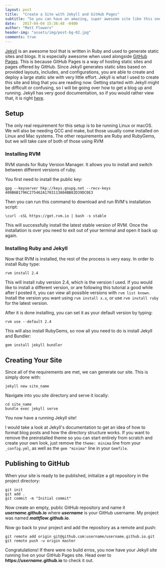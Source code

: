 ```yaml
---
layout: post
title:  "Create a Site with Jekyll and GitHub Pages"
subtitle: "So you can have an amazing, super awesome site like this one."
date:   2017-04-04 15:36:48 -0400
author: "Matt Flowers"
header-img: "assets/img/post-bg-02.jpg"
comments: true
---
```


[Jekyll](https://jekyllrb.com/) is an awesome tool that is written in Ruby and used to generate 
static sites and blogs.
It is especially awesome when used alongside [GitHub Pages](https://pages.github.com/). This is because GitHub Pages is a way of
hosting static sites and pages offered by GitHub. Since Jekyll generates static sites based on provided
layouts, includes, and configurations, you are able to create and deploy a large static site with very
little effort. Jekyll is what I used to create this site and blog that you are reading now. Getting
started with Jekyll might be difficult or confusing, so I will be going over how to get a blog up and
running. Jekyll has very good documentation, so if you would rather view that, it is right [here](https://jekyllrb.com/docs/home/).

## Setup

The only real requirement for this setup is to be running Linux or macOS. We will also be needing GCC and make, but those usually come installed on Linux and Mac systems. The other requirements are Ruby and RubyGems, but we will take care of both of those using RVM

### Installing RVM

RVM stands for Ruby Version Manager. It allows you to install and switch between different versions of ruby.

You first need to install the public key:

```
gpg --keyserver hkp://keys.gnupg.net --recv-keys 409B6B1796C275462A1703113804BB82D39DC0E3
```

Then you can run this command to download and run RVM's installation script:

```
\curl -sSL https://get.rvm.io | bash -s stable
```

This will successfully install the latest stable version of RVM. Once the installation is over you need to exit out of your terminal and open it back up again.

### Installing Ruby and Jekyll

Now that RVM is installed, the rest of the process is very easy. In order to install Ruby
type:
```
rvm install 2.4
```

This will install ruby version 2.4, which is the version I used. If you would like to install
a different version, or are following this tutorial a good while after I posted it, you can
view all possible versions with `rvm list known`. Install the version you want using
`rvm install x.x`, or use `rvm install ruby` for the latest version.

After it is done installing, you can set it as your default version by typing:
```
rvm use --default 2.4
```

This will also install RubyGems, so now all you need to do is install Jekyll and Bundler:

```
gem install jekyll bundler
```

## Creating Your Site

Since all of the requirements are met, we can generate our site. This is simply done with:
```
jekyll new site_name
```

Navigate into you site directory and serve it locally:
```
cd site_name
bundle exec jekyll serve
```

You now have a running Jekyll site!

I would take a look at Jekyll's documentation to get an idea of how to format blog posts and how the directory
structure works. If you want to remove the preinstalled theme so you can start entirely from scratch and create
your own look, just remove the `theme: minima` line from your `_config.yml`, as well as the `gem "minima"` line
in your `Gemfile`.

## Publishing to GitHub

When your site is ready to be published, initialize a git repository in the project directory:

```
git init
git add .
git commit -m "Initial commit"
```

Now create an empty, public GitHub repository and name it __*username*.github.io__ where __*username*__ is your
GitHub username. My project was named __*mattflow*.github.io__.

Now go back to your project and add the repository as a remote and push:

```
git remote add origin git@github.com:username/username.github.io.git
git remote push -u origin master
```

Congratulations! If there were no build erros, you now have your Jekyll site running live on your GitHub
Pages site. Head over to __https://*username*.github.io__ to check it out.